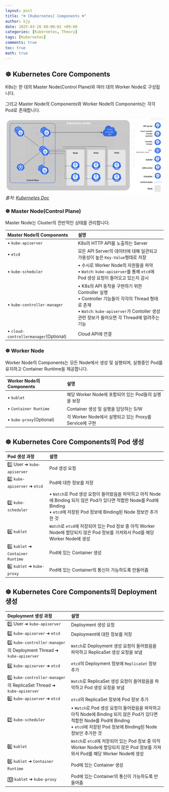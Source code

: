 ```yaml
---
layout: post
title: "☸️ [Kubernetes] Components ☸️"
author: kjy
date: 2025-03-26 08:00:01 +09:00
categories: [Kubernetes, Theory]
tags: [Kubernetes]
comments: true
toc: true
math: true
---
```


## ☸️ Kubernetes Core Components

K8s는 한 대의 Master Node(Control Plane)와 여러 대의 Worker Node로 구성됩니다.

그리고 Master Node의 Components와 Worker Node의 Components는 각각 Pod로 존재합니다.

![](../../../assets/img/kubernetes/components_1.png)
_출처: [Kubernetes Doc](https://kubernetes.io/docs/concepts/overview/components/)_

### ☸️ Master Node(Control Plane)

Master Node는 Cluster의 전반적인 상태를 관리합니다.

|      Master Node의 Components       | 설명                                                                                                                                                                                                     |
| :--------------------------------- | :------------------------------------------------------------------------------------------------------------------------------------------------------------------------------------------------------- |
|           • `kube-apiserver`           | K8s의 HTTP API를 노출하는 Server                                                                                                                                                                         |
|               • `etcd`                | 모든 API Server의 데이터에 대해 일관되고 가용성이 높은 `Key-Value`형태로 저장                                                                                                                            |
|          • `kube-scheduler`           | • 수시로 Worker Node의 자원들을 파악 <br/> • `Watch`: `kube-apiserver`를 통해 `etcd`에 Pod 생성 요청이 들어오고 있는지 감시                                                                              |
|      • `kube-controller-manager`      | • K8s의 API 동작을 구현하기 위한 Controller 실행 <br/> • Controller 기능들이 각각의 Thread 형태로 존재 <br/> • `Watch`: `kube-apiserver`가 Contoller 생성 관련 정보가 들어오면 각 Thread에 알려주는 기능 |
| • `cloud-controllermanager`(Optional) | Cloud API에 연결                                                                                                                                                                                         |

### ☸️ Worker Node

Worker Node의 Components는 모든 Node에서 생성 및 실행되며, 실행중인 Pod를 유지하고 Container Runtime을 제공합니다.

| Worker Node의 Components | 설명                                                    |
| :---------------------- | :------------------------------------------------------ |
|         • `kublet`         | 해당 Worker Node에 포함되어 있는 Pod들의 실행을 보장    |
|   • `Container Runtime`    | Container 생성 및 실행을 담당하는 S/W                   |
|  • `kube-proxy`(Optional)  | 각 Worker Node에서 실행되고 있는 Proxy를 Service에 구현 |

## ☸️ Kubernetes Core Components의 Pod 생성

| Pod 생성 과정                     | 설명                                                                                                                                                                                      |
| :-------------------------------- | :---------------------------------------------------------------------------------------------------------------------------------------------------------------------------------------- |
| 1️⃣ User ➜ `kube-apiserver`        | Pod 생성 요청                                                                                                                                                                             |
| 2️⃣ `kube-apiserver` ➜ `etcd`      | Pod에 대한 정보를 저장                                                                                                                                                                    |
| 3️⃣ `kube-scheduler`               | • `Watch`로 Pod 생성 요청이 들어왔음을 파악하고 아직 Node에 Binding 되지 않은 Pod가 있다면 적합한 Node를 Pod에 Binding <br/> • `etcd`에 저장된 Pod 정보에 Binding된 Node 정보만 추가한 것 |
| 4️⃣ `kublet`                       | `Watch`로 `etcd`에 저장되어 있는 Pod 정보 중 아직 Worker Node에 할당되지 않은 Pod 정보를 가져와서 Pod를 해당 Worker Node에 생성                                                           |
| 5️⃣ `kublet` ➜ `Container Runtime` | Pod에 있는 Container 생성                                                                                                                                                                 |
| 6️⃣ `kublet` ➜ `kube-proxy`        | Pod에 있는 Container의 통신이 가능하도록 만들어줌                                                                                                                                         |

## ☸️ Kubernetes Core Components의 Deployment 생성

| Deployment 생성 과정                                                | 설명                                                                                                                                                                                      |
| :------------------------------------------------------------------ | :---------------------------------------------------------------------------------------------------------------------------------------------------------------------------------------- |
| 1️⃣ User ➜ `kube-apiserver`                                          | Deployment 생성 요청                                                                                                                                                                      |
| 2️⃣ `kube-apiserver` ➜ `etcd`                                        | Deployment에 대한 정보를 저장                                                                                                                                                             |
| 3️⃣ `kube-controller-manager`의 Deployment Thread ➜ `kube-apiserver` | `Watch`로 Deployment 생성 요청이 들어왔음을 파악하고 ReplicaSet 생성 요청을 보냄                                                                                                          |
| 4️⃣ `kube-apiserver` ➜ `etcd`                                        | `etcd`의 Deployment 정보에 `ReplicaSet` 정보 추가                                                                                                                                         |
| 5️⃣ `kube-controller-manager`의 ReplicaSet Thread ➜ `kube-apiserver` | `Watch`로 ReplicaSet 생성 요청이 들어왔음을 파악하고 Pod 생성 요청을 보냄                                                                                                                 |
| 6️⃣ `kube-apiserver` ➜ `etcd`                                        | `etcd`의 ReplicaSet 정보에 Pod 정보 추가                                                                                                                                                  |
| 7️⃣ `kube-scheduler`                                                 | • `Watch`로 Pod 생성 요청이 들어왔음을 파악하고 아직 Node에 Binding 되지 않은 Pod가 있다면 적합한 Node를 Pod에 Binding <br/> • `etcd`에 저장된 Pod 정보에 Binding된 Node 정보만 추가한 것 |
| 8️⃣ `kublet`                                                         | `Watch`로 `etcd`에 저장되어 있는 Pod 정보 중 아직 Worker Node에 할당되지 않은 Pod 정보를 가져와서 Pod를 해당 Worker Node에 생성                                                           |
| 9️⃣ `kublet` ➜ `Container Runtime`                                   | Pod에 있는 Container 생성                                                                                                                                                                 |
| 🔟 `kublet` ➜ `kube-proxy`                                          | Pod에 있는 Container의 통신이 가능하도록 만들어줌                                                                                                                                         |
